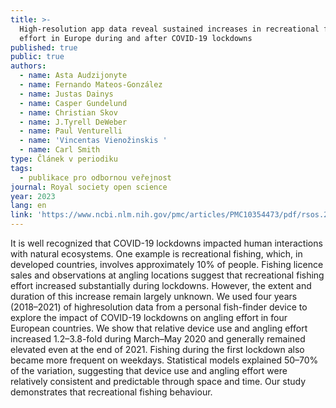 ```yaml
---
title: >-
  High-resolution app data reveal sustained increases in recreational fishing
  effort in Europe during and after COVID-19 lockdowns
published: true
public: true
authors:
  - name: Asta Audzijonyte
  - name: Fernando Mateos-González
  - name: Justas Dainys
  - name: Casper Gundelund
  - name: Christian Skov
  - name: J.Tyrell DeWeber
  - name: Paul Venturelli
  - name: 'Vincentas Vienožinskis '
  - name: Carl Smith
type: Článek v periodiku
tags:
  - publikace pro odbornou veřejnost
journal: Royal society open science
year: 2023
lang: en
link: 'https://www.ncbi.nlm.nih.gov/pmc/articles/PMC10354473/pdf/rsos.230408.pdf'
---
```

It is well recognized that COVID-19 lockdowns impacted human interactions with natural ecosystems. One example is recreational fishing, which, in developed countries, involves approximately 10% of people. Fishing licence sales and observations at angling locations suggest that recreational fishing effort increased substantially during lockdowns. However, the extent and duration of this increase remain largely unknown. We used four years (2018–2021) of highresolution data from a personal fish-finder device to explore the impact of COVID-19 lockdowns on angling effort in four European countries. We show that relative device use and angling effort increased 1.2–3.8-fold during March–May 2020 and generally remained elevated even at the end of 2021. Fishing during the first lockdown also became more frequent on weekdays. Statistical models explained 50–70% of the variation, suggesting that device use and angling effort were relatively consistent and predictable through space and time. Our study demonstrates that recreational fishing behaviour.
